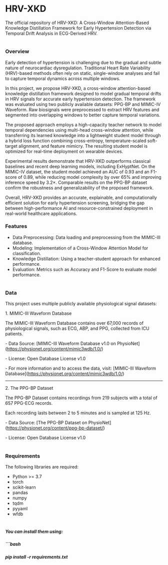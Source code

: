# HRV-XKD

The official repository of HRV-XKD: A Cross-Window Attention-Based Knowledge Distillation Framework for Early Hypertension Detection via Temporal Drift Analysis in ECG-Derived HRV.

# 

### Overview

Early detection of hypertension is challenging due to the gradual and subtle nature of neurocardiac dysregulation. Traditional Heart Rate Variability (HRV)-based methods often rely on static, single-window analyses and fail to capture temporal dynamics across multiple windows.

In this project, we propose HRV-XKD, a cross-window attention-based knowledge distillation framework designed to model gradual temporal drifts in HRV signals for accurate early hypertension detection. The framework was evaluated using two publicly available datasets: PPG-BP and MIMIC-IV Waveform. Raw biosignals were preprocessed to extract HRV features and segmented into overlapping windows to better capture temporal variations.

The proposed approach employs a high-capacity teacher network to model temporal dependencies using multi-head cross-window attention, while transferring its learned knowledge into a lightweight student model through a hybrid loss function combining cross-entropy, temperature-scaled soft-target alignment, and feature mimicry. The resulting student model is optimized for real-time deployment on wearable devices.

Experimental results demonstrate that HRV-XKD outperforms classical baselines and recent deep learning models, including ExHyptNet. On the MIMIC-IV dataset, the student model achieved an AUC of 0.93 and an F1-score of 0.89, while reducing model complexity by over 65% and improving inference speed by 3.2×. Comparable results on the PPG-BP dataset confirm the robustness and generalizability of the proposed framework.

Overall, HRV-XKD provides an accurate, explainable, and computationally efficient solution for early hypertension screening, bridging the gap between high-performance AI and resource-constrained deployment in real-world healthcare applications.


### Features

* Data Preprocessing: Data loading and preprocessing from the MIMIC-III database.
* Modeling: Implementation of a Cross-Window Attention Model for classification.
* Knowledge Distillation: Using a teacher-student approach for enhanced performance.
* Evaluation: Metrics such as Accuracy and F1-Score to evaluate model performance.

# 

### Data

This project uses multiple publicly available physiological signal datasets:



1\. MIMIC-III Waveform Database

The MIMIC-III Waveform Database contains over 67,000 records of physiological signals, such as ECG, ABP, and PPG, collected from ICU patients.



\- Data Source: \[MIMIC-III Waveform Database v1.0 on PhysioNet](https://physionet.org/content/mimic3wdb/1.0/)

\- License: Open Database License v1.0

\- For more information and to access the data, visit: \[MIMIC-III Waveform Database](https://physionet.org/content/mimic3wdb/1.0/)


---


2\. The PPG-BP Dataset

The PPG-BP Dataset contains recordings from 219 subjects with a total of 657 PPG-ECG records.

Each recording lasts between 2 to 5 minutes and is sampled at 125 Hz.



\- Data Source: \[The PPG-BP Dataset on PhysioNet](https://physionet.org/content/ppg-bp-dataset/)

\- License: Open Database License v1.0

# 

### Requirements

The following libraries are required:

* Python >= 3.7
* torch
* scikit-learn
* pandas
* numpy
* tqdm
* pyyaml
* wfdb

# 

##### You can install them using:

##### ```bash

##### pip install -r requirements.txt



